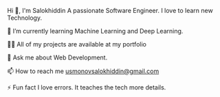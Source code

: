 Hi 👋, I'm Salokhiddin
A passionate Software Engineer. I love to learn new Technology.


🌱 I’m currently learning Machine Learning and Deep Learning.

👨‍💻 All of my projects are available at my portfolio

💬 Ask me about Web Development.

📫 How to reach me usmonovsalokhiddin@gmail.com

⚡ Fun fact I love errors. It teaches the tech more details.

